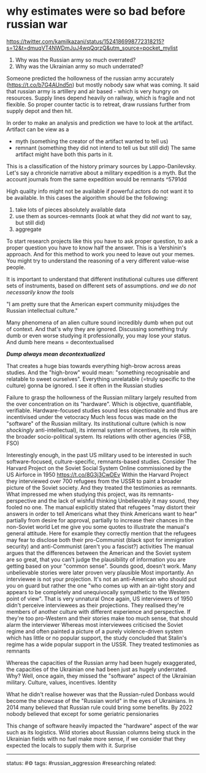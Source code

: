# why estimates were so bad before russian war

https://twitter.com/kamilkazani/status/1524186998772318215?s=12&t=dmuqVT4NWDmJuJ4wqQqrzQ&utm_source=pocket_mylist

1. Why was the Russian army so much overrated? 
2. Why was the Ukrainian army so much underrated?

Someone predicted the hollowness of the russian army accurately (https://t.co/b7G4AUnd5n) but mostly nobody saw what was coming. It said that russian army is artillery and air based - which is very hungry on resources. Supply lines depend heavily on railway, which is fragile and not flexible.
So proper counter tactic is to retreat, draw russians further from supply depot and then hit.

In order to make an analysis and prediction we have to look at the artifact.
Artifact can be view as a 
 - myth (something the creator of the artifact wanted to tell us)
 - remnant (something they did not intend to tell us but still did)
The same artifact might have both this parts in it.

This is a classification of the history primary sources by Lappo-Danilevsky.
Let's say a chronicle narrative about a military expedition is a myth. But the account journals from the same expedition would be remnants ^5791dd


High quality info might not be available if powerful actors do not want it to be available. 
In this cases the algorithm should be the following:
1) take lots of pieces absolutely available data 
2) use them as sources-remnants (look at what they did *not* want to say, but still did) 
3) aggregate


To start research projects like this you have to ask proper question, to ask a proper question you have to know half the answer. This is a Vershinin's approach. 
And for this method to work you need to leave out your memes. You might try to understand the reasoning of a very different value-wise people.

It is important to understand that different institutional cultures use different sets of instruments, based on different sets of assumptions.
*and we do not necessarily know the tools*

"I am pretty sure that the American expert community misjudges the Russian intellectual culture."

Many phenomena of an alien culture sound incredibly dumb when put out of context. And that's why they are ignored. Discussing something truly dumb or even worse studying it professionally, you may lose your status. And dumb here means = decontextualised

***Dump always mean decontextualized***

That creates a huge bias towards everything high-brow across areas studies. And the "high-brow" would mean: "something recognisable and relatable to sweet ourselves". Everything unrelatable (=truly specific to the culture) gonna be ignored. I see it often in the Russian studies



Failure to grasp the hollowness of the Russian military largely resulted from the over concentration on its "hardware". Which is objective, quantifiable, verifiable. Hardware-focused studies sound less objectionable and thus are incentivised under the vetocracy
Much less focus was made on the "software" of the Russian military. Its institutional culture (which is now *shockingly* anti-intellectual), its internal system of incentives, its role within the broader socio-political system. Its relations with other agencies (FSB, FSO)

Interestingly enough, in the past US military used to be interested in such software-focused, culture-specific, remnants-based studies. Consider The Harvard Project on the Soviet Social System Online commissioned by the US Airforce in 1950 https://t.co/8G3j3CwDEv
Within the Harvard Project they interviewed over 700 refugees from the USSR to paint a broader picture of the Soviet society. And they treated the testimonies as remnants. What impressed me when studying this project, was its remnants-perspective and the lack of wishful thinking
Unbelievably it may sound, they fooled no one. The manual explicitly stated that refugees "may distort their answers in order to tell Americans what they think Americans want to hear" partially from desire for approval, partially to increase their chances in the non-Soviet world
Let me give you some quotes to illustrate the manual's general attitude. Here for example they correctly mention that the refugees may fear to disclose both their pro-Communist (black spot for immigration security) and anti-Communist (aren't you a fascist?) activities
The manual argues that the differences between the American and the Soviet system are so great, that you can't judge the plausibility of information you are getting based on your "common sense". Sounds good, doesn't work. Many unbelievable stories were later proven very plausible
Most importantly. An interviewee is not your projection. It's not an anti-American who should put you on guard but rather the one "who comes up with an air-tight story and appears to be completely and unequivocally sympathetic to the Western point of view". That is very unnatural
Once again, US interviewers of 1950 didn't perceive interviewees as their projections. They realised they're members of another culture with different experience and perspective. If they're too pro-Western and their stories make too much sense, that should alarm the interviewer
Whereas most interviewees criticised the Soviet regime and often painted a picture of a purely violence-driven system which has little or no popular support, the study concluded that Stalin's regime has a wide popular support in the USSR. They treated testimonies as remnants

Whereas the capacities of the Russian army had been hugely exaggerated, the capacities of the Ukrainian one had been just as hugely underrated. Why? Well, once again, they missed the "software" aspect of the Ukrainian military. Culture, values, incentives. Identity


What he didn't realise however was that the Russian-ruled Donbass would become the showcase of the "Russian world" in the eyes of Ukrainians. In 2014 many believed that Russian rule could bring some benefits. By 2022 nobody believed that except for some geriatric pensionaries

This change of software heavily impacted the "hardware" aspect of the war such as its logistics. Wild stories about Russian columns being stuck in the Ukrainian fields with no fuel make more sense, if we consider that they expected the locals to supply them with it. Surprise



---
status: #⚙️ 
tags: #russian_aggression #researching
related: 